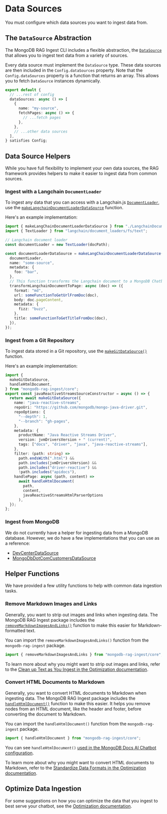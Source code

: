 # Data Sources

You must configure which data sources you want to ingest data from.

## The `DataSource` Abstraction

The MongoDB RAG Ingest CLI includes a flexible abstraction, the [`DataSource`](../reference/ingest/modules/sources.md#datasource)
that allows you to ingest text data from a variety of sources.

Every data source must implement the `DataSource` type.
These data sources are then included in the `Config.dataSources` property.
Note that the `Config.dataSources` property is a function that returns an array.
This allows you to fetch `DataSource` instances dynamically.

```ts
export default {
  // ...rest of config
  dataSources: async () => [
    {
      name: "my-source",
      fetchPages: async () => {
        // ...fetch pages
      },
    },
    // ...other data sources
  ],
} satisfies Config;
```

## Data Source Helpers

While you have full flexibility to implement your own data sources,
the RAG framework provides helpers to make it easier to ingest data from common sources.

### Ingest with a Langchain `DocumentLoader`

To ingest any data that you can access with a Langchain.js [`DocumentLoader`](https://js.langchain.com/docs/integrations/document_loaders),
use the [`makeLangchainDocumentLoaderDataSource`](../reference/ingest/modules/sources.md#makelangchaindocumentloaderdatasource) function.

Here's an example implementation:

```ts
import { makeLangChainDocumentLoaderDataSource } from "./LangchainDocumentLoaderDataSource";
import { TextLoader } from "langchain/document_loaders/fs/text";

// Langchain document loader
const documentLoader = new TextLoader(docPath);

const documentLoaderDataSource = makeLangChainDocumentLoaderDataSource({
  documentLoader,
  name: "some-source",
  metadata: {
    foo: "bar",
  },
  // This function transforms the Langchain document to a MongoDB Chatbot Framework `Page`
  transformLangchainDocumentToPage: async (doc) => ({
    format: "md",
    url: someFunctionToGetUrlFromDoc(doc),
    body: doc.pageContent,
    metadata: {
      fizz: "buzz",
    },
    title: someFunctionToGetTitleFromDoc(doc),
  }),
});
```

### Ingest from a Git Repository

To ingest data stored in a Git repository, use the [`makeGitDataSource()`](../reference/ingest/modules/sources.md#makegitdatasource) function.

Here's an example implementation:

```ts
import {
  makeGitDataSource,
  handleHtmlDocument,
} from "mongodb-rag-ingest/core";
export const javaReactiveStreamsSourceConstructor = async () => {
  return await makeGitDataSource({
    name: "java-reactive-streams",
    repoUri: "https://github.com/mongodb/mongo-java-driver.git",
    repoOptions: {
      "--depth": 1,
      "--branch": "gh-pages",
    },
    metadata: {
      productName: "Java Reactive Streams Driver",
      version: jvmDriversVersion + " (current)",
      tags: ["docs", "driver", "java", "java-reactive-streams"],
    },
    filter: (path: string) =>
      path.endsWith(".html") &&
      path.includes(jvmDriversVersion) &&
      path.includes("driver-reactive") &&
      !path.includes("apidocs"),
    handlePage: async (path, content) =>
      await handleHtmlDocument(
        path,
        content,
        javaReactiveStreamsHtmlParserOptions
      ),
  });
};
```

### Ingest from MongoDB

We do not currently have a helper for ingesting data from a MongoDB database.
However, we do have a few implementations that you can use as a reference:

- [DevCenterDataSource](https://github.com/mongodb/chatbot/blob/main/ingest/src/sources/DevCenterDataSource.ts)
- [MongoDbDotComCustomersDataSource](https://github.com/mongodben/ingest-customers/blob/main/src/data-sources/MongoDbDotComCustomersDataSource.ts)

## Helper Functions

We have provided a few utility functions to help with common data ingestion tasks.

### Remove Markdown Images and Links

Generally, you want to strip out images and links when ingesting data.
The MongoDB RAG Ingest package includes the [`removeMarkdownImagesAndLinks()`](../reference/ingest/modules/sources.md#removemarkdownimagesandlinks)
function to make this easier for Markdown-formatted text.

You can import the `removeMarkdownImagesAndLinks()` function from the `mongodb-rag-ingest` package.

```ts
import { removeMarkdownImagesAndLinks } from "mongodb-rag-ingest/core";
```

To learn more about why you might want to strip out images and links,
refer to the [Clean up Text as You Ingest in the Optimization documentation](./optimize.md#clean-up-text-as-you-ingest).

### Convert HTML Documents to Markdown

Generally, you want to convert HTML documents to Markdown when ingesting data.
The MongoDB RAG Ingest package includes the [`handleHtmlDocument()`](../reference/ingest/modules/sources.md#handlehtmldocument) function to make this easier.
It helps you remove nodes from an HTML document, like the header and footer,
before converting the document to Markdown.

You can import the `handleHtmlDocument()` function from the `mongodb-rag-ingest` package.

```ts
import { handleHtmlDocument } from "mongodb-rag-ingest/core";
```

You can see `handleHtmlDocument()` [used in the MongoDB Docs AI Chatbot configuration](https://github.com/mongodb/chatbot/blob/6ab06a24ae085d0db650bc4883ce1278728e3131/ingest-mongodb-public/src/sources.ts#L258).

To learn more about why you might want to convert HTML documents to Markdown,
refer to the [Standardize Data Formats in the Optimization documentation](./optimize.md#standardize-data-formats).

## Optimize Data Ingestion

For some suggestions on how you can optimize the data that you ingest
to best serve your chatbot, see the [Optimization documentation](./optimize.md).
